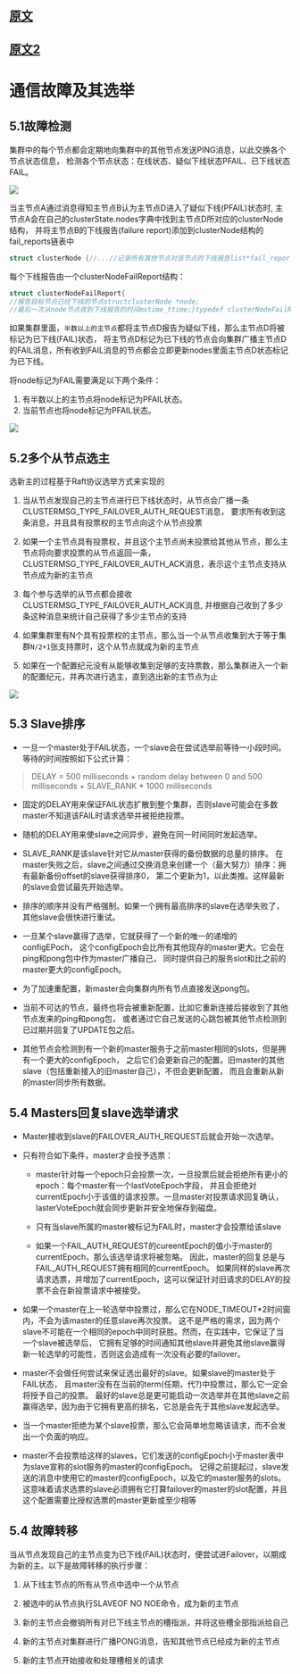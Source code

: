 ## [原文](https://www.jianshu.com/p/0232236688c1)

## [原文2](https://www.jianshu.com/p/8a2d810402a9)

# 通信故障及其选举

## 5.1故障检测
集群中的每个节点都会定期地向集群中的其他节点发送PING消息，以此交换各个节点状态信息，
检测各个节点状态：在线状态、疑似下线状态PFAIL、已下线状态FAIL。

![](../../../images/redis/redis_Troubleshooting.png)

当主节点A通过消息得知主节点B认为主节点D进入了疑似下线(PFAIL)状态时,
主节点A会在自己的clusterState.nodes字典中找到主节点D所对应的clusterNode结构，
并将主节点B的下线报告(failure report)添加到clusterNode结构的fail_reports链表中
```c
struct clusterNode {//...//记录所有其他节点对该节点的下线报告list*fail_reports;//...};
```
每个下线报告由一个clusterNodeFailReport结构：
```c
struct clusterNodeFailReport{
//报告目标节点已经下线的节点structclusterNode *node;
//最后一次从node节点收到下线报告的时间mstime_ttime;}typedef clusterNodeFailReport;
```
如果集群里面，`半数以上的主节点`都将主节点D报告为疑似下线，那么主节点D将被标记为已下线(FAIL)状态，
将主节点D标记为已下线的节点会向集群广播主节点D的FAIL消息，所有收到FAIL消息的节点都会立即更新nodes里面主节点D状态标记为已下线。

将node标记为FAIL需要满足以下两个条件：

1. 有半数以上的主节点将node标记为PFAIL状态。
2. 当前节点也将node标记为PFAIL状态。

![](../../../images/redis/Troubleshooting_2.png)

## 5.2多个从节点选主
选新主的过程基于Raft协议选举方式来实现的

1. 当从节点发现自己的主节点进行已下线状态时，从节点会广播一条CLUSTERMSG_TYPE_FAILOVER_AUTH_REQUEST消息，
要求所有收到这条消息，并且具有投票权的主节点向这个从节点投票

2. 如果一个主节点具有投票权，并且这个主节点尚未投票给其他从节点，那么主节点将向要求投票的从节点返回一条，
CLUSTERMSG_TYPE_FAILOVER_AUTH_ACK消息，表示这个主节点支持从节点成为新的主节点

3. 每个参与选举的从节点都会接收CLUSTERMSG_TYPE_FAILOVER_AUTH_ACK消息,
并根据自己收到了多少条这种消息来统计自己获得了多少主节点的支持

4. 如果集群里有N个具有投票权的主节点，那么当一个从节点收集到大于等于集群`N/2+1`张支持票时，这个从节点就成为新的主节点

5. 如果在一个配置纪元没有从能够收集到足够的支持票数，那么集群进入一个新的配置纪元，并再次进行选主，直到选出新的主节点为止

![](../../../images/redis/more_slave_vote.png)

## 5.3 Slave排序
   
- 一旦一个master处于FAIL状态，一个slave会在尝试选举前等待一小段时间。等待的时间按照如下公式计算：
> DELAY = 500 milliseconds + random delay between 0 and 500 milliseconds + SLAVE_RANK * 1000 milliseconds

- 固定的DELAY用来保证FAIL状态扩散到整个集群，否则slave可能会在多数master不知道该FAIL时请求选举并被拒绝投票。

- 随机的DELAY用来使slave之间异步，避免在同一时间同时发起选举。

- SLAVE_RANK是该slave针对它从master获得的备份数据的总量的排序。
在master失败之后，slave之间通过交换消息来创建一个（最大努力）排序：拥有最新备份offset的slave获得排序0，
第二个更新为1，以此类推。这样最新的slave会尝试最先开始选举。

- 排序的顺序并没有严格强制。如果一个拥有最高排序的slave在选举失败了，其他slave会很快进行重试。

- 一旦某个slave赢得了选举，它就获得了一个新的唯一的递增的configEPoch，
这个configEpoch会比所有其他现存的master更大。它会在ping和pong包中作为master广播自己，
同时提供自己的服务slot和比之前的master更大的configEpoch。

- 为了加速重配置，新master会向集群内所有节点直接发送pong包。

- 当前不可达的节点，最终也将会被重新配置，比如它重新连接后接收到了其他节点发来的ping和pong包，
或者通过它自己发送的心跳包被其他节点检测到已过期并回复了UPDATE包之后。

- 其他节点会检测到有一个新的master服务于之前master相同的slots，但是拥有一个更大的configEpoch，
之后它们会更新自己的配置。旧master的其他slave（包括重新接入的旧master自己），不但会更新配置，
而且会重新从新的master同步所有数据。


## 5.4 Masters回复slave选举请求

- Master接收到slave的FAILOVER_AUTH_REQUEST后就会开始一次选举。

- 只有符合如下条件，master才会授予选票：

  - master针对每一个epoch只会投票一次，一旦投票后就会拒绝所有更小的epoch：每个master有一个lastVoteEpoch字段，
  并且会拒绝对currentEpoch小于该值的请求投票。一旦master对投票请求回复确认，lasterVoteEpoch就会同步更新并安全地保存到磁盘。

  - 只有当slave所属的master被标记为FAIL时，master才会投票给该slave

  - 如果一个FAIL_AUTH_REQUEST的cureentEpoch的值小于master的currentEpoch，那么该选举请求将被忽略。
  因此，master的回复总是与FAIL_AUTH_REQUEST拥有相同的currentEpoch。
  如果同样的slave再次请求选票，并增加了currentEpoch，这可以保证针对旧请求的DELAY的投票不会在新投票请求中被接受。

- 如果一个master在上一轮选举中投票过，那么它在NODE_TIMEOUT*2时间窗内，不会为该master的任意slave再次投票。
这不是严格的需求，因为两个slave不可能在一个相同的epoch中同时获胜。然而，在实践中，它保证了当一个slave被选举后，
它拥有足够的时间通知其他slave并避免其他slave赢得新一轮选举的可能性，否则这会造成有一次没有必要的failover。

- master不会做任何尝试来保证选出最好的slave。如果slave的master处于FAIL状态，
且master没有在当前的term(任期，代?)中投票过，那么它一定会将授予自己的投票。
最好的slave总是更可能启动一次选举并在其他slave之前赢得选举，因为由于它拥有更高的排名，它总是会先于其他slave发起选举。

- 当一个master拒绝为某个slave投票，那么它会简单地忽略该请求，而不会发出一个负面的响应。

- master不会投票给这样的slaves，它们发送的configEpoch小于master表中为slave宣称的slot服务的master的configEpoch。
记得之前提起过，slave发送的消息中使用它的master的configEpoch，以及它的master服务的slots。
这意味着请求选票的slave必须拥有它打算failover的master的slot配置，并且这个配置需要比授权选票的master更新或至少相等


## 5.4 故障转移

当从节点发现自己的主节点变为已下线(FAIL)状态时，便尝试进Failover，以期成为新的主。以下是故障转移的执行步骤：

1) 从下线主节点的所有从节点中选中一个从节点

2) 被选中的从节点执行SLAVEOF NO NOE命令，成为新的主节点

3) 新的主节点会撤销所有对已下线主节点的槽指派，并将这些槽全部指派给自己

4) 新的主节点对集群进行广播PONG消息，告知其他节点已经成为新的主节点

5) 新的主节点开始接收和处理槽相关的请求


 